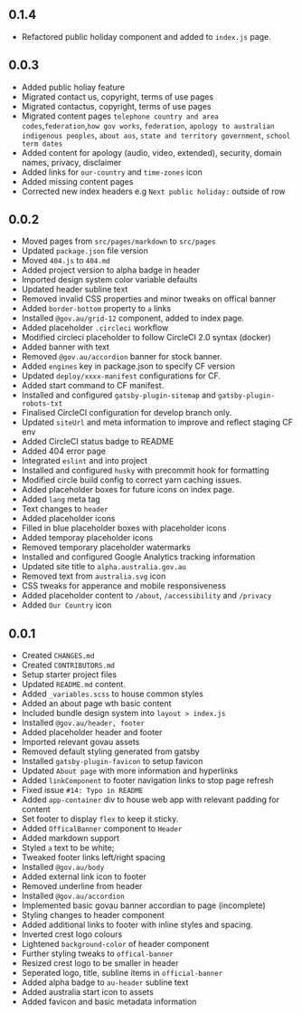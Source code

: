 ## 0.1.4

-   Refactored public holiday component and added to `index.js` page.

## 0.0.3

-   Added public holiay feature
-   Migrated contact us, copyright, terms of use pages
-   Migrated contactus, copyright, terms of use pages
-   Migrated content pages `telephone country and area codes`,`federation`,`how gov works`, `federation`, `apology to australian indigenous peoples`, `about aus`, `state and territory government`, `school term dates`
-   Added content for apology (audio, video, extended), security, domain names, privacy, disclaimer
-   Added links for `our-country` and `time-zones` icon
-   Added missing content pages
-   Corrected new index headers e.g `Next public holiday:` outside of row

## 0.0.2

-   Moved pages from `src/pages/markdown` to `src/pages`
-   Updated `package.json` file version
-   Moved `404.js` to `404.md`
-   Added project version to alpha badge in header
-   Imported design system color variable defaults
-   Updated header subline text
-   Removed invalid CSS properties and minor tweaks on offical banner
-   Added `border-bottom` property to `a` links
-   Installed `@gov.au/grid-12` component, added to index page.
-   Added placeholder `.circleci` workflow
-   Modified circleci placeholder to follow CircleCI 2.0 syntax (docker)
-   Added banner with text
-   Removed `@gov.au/accordion` banner for stock banner.
-   Added `engines` key in package.json to specify CF version
-   Updated `deploy/xxxx-manifest` configurations for CF.
-   Added start command to CF manifest.
-   Installed and configured `gatsby-plugin-sitemap` and `gatsby-plugin-robots-txt`
-   Finalised CircleCI configuration for develop branch only.
-   Updated `siteUrl` and meta information to improve and reflect staging CF env
-   Added CircleCI status badge to README
-   Added 404 error page
-   Integrated `eslint` and into project
-   Installed and configured `husky` with precommit hook for formatting
-   Modified circle build config to correct yarn caching issues.
-   Added placeholder boxes for future icons on index page.
-   Added `lang` meta tag
-   Text changes to `header`
-   Added placeholder icons
-   Filled in blue placeholder boxes with placeholder icons
-   Added temporay placeholder icons
-   Removed temporary placeholder watermarks
-   Installed and configured Google Analytics tracking information
-   Updated site title to `alpha.australia.gov.au`
-   Removed text from `australia.svg` icon
-   CSS tweaks for apperance and mobile responsiveness
-   Added placeholder content to `/about`, `/accessibility` and `/privacy`
-   Added `Our Country` icon

## 0.0.1

-   Created `CHANGES.md`
-   Created `CONTRIBUTORS.md`
-   Setup starter project files
-   Updated `README.md` content.
-   Added `_variables.scss` to house common styles
-   Added an about page wth basic content
-   Included bundle design system into `layout > index.js`
-   Installed `@gov.au/header, footer`
-   Added placeholder header and footer
-   Imported relevant govau assets
-   Removed default styling generated from gatsby
-   Installed `gatsby-plugin-favicon` to setup favicon
-   Updated `About page` with more information and hyperlinks
-   Added `linkComponent` to footer navigation links to stop page refresh
-   Fixed issue `#14: Typo in README`
-   Added `app-container` div to house web app with relevant padding for content
-   Set footer to display `flex` to keep it sticky.
-   Added `OfficalBanner` component to `Header`
-   Added markdown support
-   Styled `a` text to be white;
-   Tweaked footer links left/right spacing
-   Installed `@gov.au/body`
-   Added external link icon to footer
-   Removed underline from header
-   Installed `@gov.au/accordion`
-   Implemented basic govau banner accordian to page (incomplete)
-   Styling changes to header component
-   Added additional links to footer with inline styles and spacing.
-   Inverted crest logo colours
-   Lightened `background-color` of header component
-   Further styling tweaks to `offical-banner`
-   Resized crest logo to be smaller in header
-   Seperated logo, title, subline items in `official-banner`
-   Added alpha badge to `au-header` subline text
-   Added australia start icon to assets
-   Added favicon and basic metadata information
